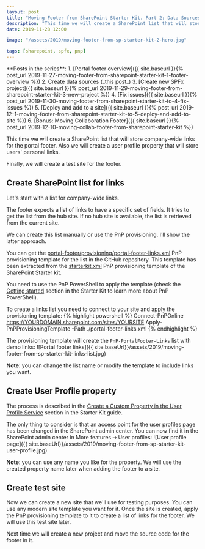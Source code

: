 ```yaml
---
layout: post
title: "Moving Footer from SharePoint Starter Kit. Part 2: Data Sources"
description: "This time we will create a SharePoint list that will store company-wide links for the portal footer. Also we will create a user profile property that will store users' personal links. Finally, we will create a test site for the footer."
date: 2019-11-28 12:00

image: "/assets/2019/moving-footer-from-sp-starter-kit-2-hero.jpg"

tags: [sharepoint, spfx, pnp]
---
```


<aside markdown="1">
**Posts in the series**:
1. [Portal footer overview]({{ site.baseurl }}{% post_url 2019-11-27-moving-footer-from-sharepoint-starter-kit-1-footer-overview %})
2. Create data sources (_this post_)
3. [Create new SPFx project]({{ site.baseurl }}{% post_url 2019-11-29-moving-footer-from-sharepoint-starter-kit-3-new-project %})
4. [Fix issues]({{ site.baseurl }}{% post_url 2019-11-30-moving-footer-from-sharepoint-starter-kit-to-4-fix-issues %})
5. [Deploy and add to a site]({{ site.baseurl }}{% post_url 2019-12-1-moving-footer-from-sharepoint-starter-kit-to-5-deploy-and-add-to-site %})
6. [Bonus: Moving Collaboration Footer]({{ site.baseurl }}{% post_url 2019-12-10-moving-collab-footer-from-sharepoint-starter-kit %})
</aside>

This time we will create a SharePoint list that will store company-wide links for the portal footer. Also we will create a user profile property that will store users' personal links.

Finally, we will create a test site for the footer.

## Create SharePoint list for links

Let's start with a list for company-wide links.

The footer expects a list of links to have a specific set of fields. It tries to get the list from the hub site. If no hub site is available, the list is retrieved from the current site.

We can create this list manually or use the PnP provisioning. I'll show the latter approach.

You can get the [portal-footer/provisioning/portal-footer-links.xml](https://github.com/dmitryrogozhny/sharepoint-lab/blob/master/footer/portal-footer/provisioning/portal-footer-links.xml) PnP provisioning template for the list in the GitHub repository. This template has been extracted from the [starterkit.xml](https://github.com/SharePoint/sp-starter-kit/blob/master/provisioning/starterkit.xml) PnP provisioning template of the SharePoint Starter kit.

You need to use the PnP PowerShell to apply the template (check the [Getting started](https://github.com/SharePoint/sp-starter-kit#getting-started) section in the Starter Kit to learn more about PnP PowerShell).

To create a links list you need to connect to your site and apply the provisioning template:
{% highlight powershell %}
Connect-PnPOnline https://YOURDOMAIN.sharepoint.com/sites/YOURSITE
Apply-PnPProvisioningTemplate -Path ./portal-footer-links.xml
{% endhighlight %}

The provisioning template will create the `PnP-PortalFooter-Links` list with demo links:
![Portal footer links]({{ site.baseUrl}}/assets/2019/moving-footer-from-sp-starter-kit-links-list.jpg)

**Note**: you can change the list name or modify the template to include links you want.

## Create User Profile property

The process is described in the [Create a Custom Property in the User Profile Service](https://github.com/SharePoint/sp-starter-kit/blob/master/documentation/tenant-settings.md#create-a-custom-property-in-the-user-profile-service) section in the Starter Kit guide.

The only thing to consider is that an access point for the user profiles page has been changed in the SharePoint admin center. You can now find it in the SharePoint admin center in More features&thinsp;→&thinsp;User profiles:
![User profile page]({{ site.baseUrl}}/assets/2019/moving-footer-from-sp-starter-kit-user-profile.jpg)

**Note**: you can use any name you like for the property. We will use the created property name later when adding the footer to a site.

## Create test site

Now we can create a new site that we'll use for testing purposes. You can use any modern site template you want for it. Once the site is created, apply the PnP provisioning template to it to create a list of links for the footer. We will use this test site later.

Next time we will create a new project and move the source code for the footer in it.
